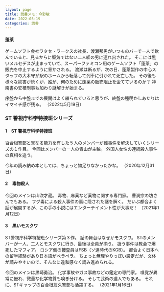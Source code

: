 ```yaml
---
layout: page
title: 読書メモ：今野敏
date: 2022-05-19
categories: 読書
---
```

#### 蓬莱
ゲームソフト会社ワタセ・ワークスの社長、渡瀬邦男がいつものバーで一人で飲んでいると、見るからに堅気ではない二人組の男に連れ出された。
そこには黒いメルセデスが止まっていて、スーパーファミコン用のゲームソフト「蓬莱」の販売を中止するように脅かされる。
渡瀬は断るが、次の日、蓬莱製作の中心スタッフの大木守が駅のホームから転落して列車に引かれて死亡した。
その後も様々な妨害が続くが、誰が、何のために蓬莱の販売阻止を企てているのか？
神南書の安積刑事も加わり謎解きが始まる。

序盤から中盤までの展開はよく練られていると思うが、終盤の種明かしあたりはイマイチ感が残る。
（2022年5月19日）

### ST 警視庁科学特捜班シリーズ

#### 1　ST 警視庁科学特捜班

百合根警部と異なる能力を有した５人のメンバーが難事件を解決していくシリーズの１作目。
今回はメンバーの一人の青山が主軸。
外国人女性の連続殺人事件の真相を追う。

今年の読み納め本としては、ちょっと物足りなかったかな。
（2020年12月31日）

#### 2　毒物殺人

今回のメインは山吹才蔵。
毒物、麻薬など薬物に関する専門家。
曹洞宗の坊さんでもある。
フグ毒による殺人事件の裏に隠された謎を解く。
だいぶ都合よく話が展開するが、この手の小説にはエンターテイメント性が大事だ！
（2021年1月12日）

#### 3　黒いモスクワ

ST警視庁科学特捜班シリーズ第３作。
話の舞台はなぜかモスクワ。
STのメンバーが一人、二人とモスクワに行き、最後は全員が揃う。
扱う事件は教会で爆死したマフィア。
ロシア側の捜査員はFSB（ソ連時代のKGB）。
都合よく日本への留学経験があり日本語がペラペラ。
ちょっと無理やりっぽい設定だが、文体が読みやすいので、そんなに違和感なく読み進められる。

今回のメインは黒崎勇治。
化学事故やガス事故などの鑑定の専門家。
嗅覚が異常に優れ、微量な化学物質も嗅ぎ分ける。
そして武術の達人でもある。
それに、STキャップの百合根友久警部も活躍する。
（2021年1月16日）
